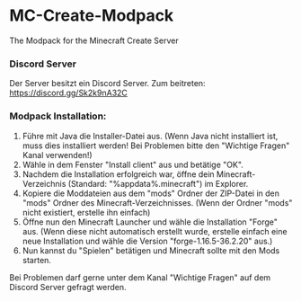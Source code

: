 # MC-Create-Modpack
The Modpack for the Minecraft Create Server

### Discord Server
Der Server besitzt ein Discord Server. Zum beitreten:
https://discord.gg/Sk2k9nA32C

### Modpack Installation:
1. Führe mit Java die Installer-Datei aus. (Wenn Java nicht installiert ist, muss dies installiert werden! Bei Problemen bitte den "Wichtige Fragen" Kanal verwenden!)
2. Wähle in dem Fenster "Install client" aus und betätige "OK".
3. Nachdem die Installation erfolgreich war, öffne dein Minecraft-Verzeichnis (Standard: "%appdata%.minecraft") im Explorer.
4. Kopiere die Moddateien aus dem "mods" Ordner der ZIP-Datei in den "mods" Ordner des Minecraft-Verzeichnisses. (Wenn der Ordner "mods" nicht existiert, erstelle ihn einfach)
5. Öffne nun den Minecraft Launcher und wähle die Installation "Forge" aus. (Wenn diese nicht automatisch erstellt wurde, erstelle einfach eine neue Installation und wähle die Version "forge-1.16.5-36.2.20" aus.)
6. Nun kannst du "Spielen" betätigen und Minecraft sollte mit den Mods starten.

Bei Problemen darf gerne unter dem Kanal "Wichtige Fragen" auf dem Discord Server gefragt werden. 
